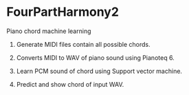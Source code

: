 # FourPartHarmony2
Piano chord machine learning

1. Generate MIDI files contain all possible chords.

2. Converts MIDI to WAV of piano sound using Pianoteq 6.

3. Learn PCM sound of chord using Support vector machine.

4. Predict and show chord of input WAV.
